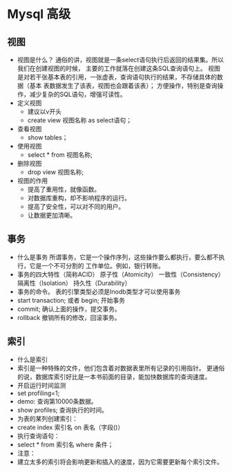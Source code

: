 # Mysql 高级
## 视图
- 视图是什么？
通俗的讲，视图就是一条select语句执行后返回的结果集。所以我们在创建视图的时候，
主要的工作就落在创建这条SQL查询语句上。
视图是对若干张基本表的引用，一张虚表，查询语句执行的结果，不存储具体的数据（基本
表数据发生了该表，视图也会跟着该表）；
方便操作，特别是查询操作，减少复杂的SQL语句，增强可读性。
- 定义视图
  - 建议以v开头 
  - create view 视图名称 as select语句；
- 查看视图
  - show tables；
- 使用视图
  - select * from 视图名称;
- 删除视图
  - drop view 视图名称;
- 视图的作用
  - 提高了重用性，就像函数。
  - 对数据库重构，却不影响程序的运行。
  - 提高了安全性，可以对不同的用户。
  - 让数据更加清晰。

 ## 事务
 - 什么是事务
 所谓事务，它是一个操作序列，这些操作要么都执行，要么都不执行，它是一个不可分割的
 工作单位。例如，银行转账。
 - 事务的四大特性（简称ACID）
 原子性（Atomicity）
 一致性（Consistency）
 隔离性（Isolation）
 持久性（Durability）
 - 事务的命令。
 表的引擎类型必须是Inodb类型才可以使用事务
  - start transaction; 或者 begin;   开始事务
  - commit; 确认上面的操作，提交事务。
  - rollback 撤销所有的修改，回滚事务。

## 索引
- 什么是索引
 - 索引是一种特殊的文件，他们包含着对数据表里所有记录的引用指针。
 更通俗的说，数据库索引好比是一本书前面的目录，能加快数据库的查询速度。
- 开启运行时间监测
 - set profiling=1;
 - demo: 查询第10000条数据。
 - show profiles; 查询执行的时间。
- 为表的某列创建索引：
 - create index 索引名 on 表名（字段()）
- 执行查询语句：
 - select * from 索引名 where 条件；
- 注意：
 - 建立太多的索引将会影响更新和插入的速度，因为它需要更新每个索引文件。
